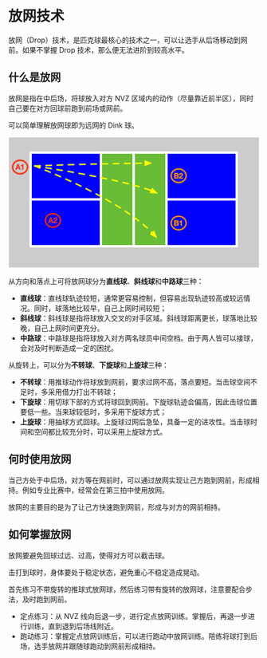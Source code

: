 # 放网技术

放网（Drop）技术，是匹克球最核心的技术之一，可以让选手从后场移动到网前。如果不掌握 Drop 技术，那么便无法进阶到较高水平。

## 什么是放网

放网是指在中后场，将球放入对方 NVZ 区域内的动作（尽量靠近前半区），同时自己要在对方回球前跑到前场或网前。

可以简单理解放网球即为远网的 Dink 球。

![三种放网线路](_images/drop-target.png)

从方向和落点上可将放网球分为**直线球**、**斜线球**和**中路球**三种：

* **直线球**：直线球轨迹较短，通常更容易控制，但容易出现轨迹较高或较远情况。同时，球落地比较早，自己上网时间较短；
* **斜线球**：斜线球是指将球放入交叉的对手区域。斜线球距离更长，球落地比较晚，自己上网时间更充分。
* **中路球**：中路球是指将球放入对方两名球员中间空档。由于两人皆可以接球，会对及时判断造成一定的困扰。

从旋转上，可以分为**不转球**、**下旋球**和**上旋球**三种：

* **不转球**：用推球动作将球放到网前，要求过网不高，落点要短。当击球空间不足时，多采用借力打出不转球；
* **下旋球**：用切球下部的方式将球回到网前。下旋球轨迹会偏高，因此击球位置要低一些。当来球较低时，多采用下旋球方式；
* **上旋球**：用抽球方式回球。上旋球过网后急坠，具备一定的进攻性。当击球时间和空间都比较充分时，可以采用上旋球方式。

## 何时使用放网

当己方处于中后场，对方等在网前时，可以通过放网实现让己方跑到网前，形成相持。例如专业比赛中，经常会在第三拍中使用放网。

放网的主要目的是为了让己方快速跑到网前，形成与对方的网前相持。

## 如何掌握放网

放网要避免回球过远、过高，使得对方可以截击球。

击打到球时，身体要处于稳定状态，避免重心不稳定造成晃动。

首先练习不带旋转的推球式放网球，然后练习带有旋转的放网球，注意要配合步法，及时跑到网前。

* 定点练习：从 NVZ 线向后退一步，进行定点放网训练。掌握后，再退一步进行训练，直到退到后场线附近。
* 跑动练习：掌握定点放网训练后，可以进行跑动中放网训练。陪练将球打到后场，选手放网并跟随球跑动到网前形成相持。